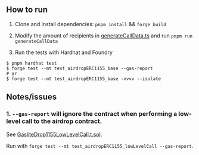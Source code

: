 ## How to run

1. Clone and install dependencies: `pnpm install` && `forge build`

2. Modify the amount of recipients in [generateCallData.ts](./scripts/generateCallData.ts) and run `pnpm run generateCallData`

3. Run the tests with Hardhat and Foundry

```shell
$ pnpm hardhat test
$ forge test --mt test_airdropERC1155_base --gas-report
# or
$ forge test --mt test_airdropERC1155_base -vvvv --isolate
```

## Notes/issues

### 1. `--gas-report` will ignore the contract when performing a low-level call to the airdrop contract.

See [GasliteDrop1155LowLevelCall.t.sol](./test/GasliteDrop1155LowLevelCall.t.sol).

Run with `forge test --mt test_airdropERC1155_lowLevelCall --gas-report`.
